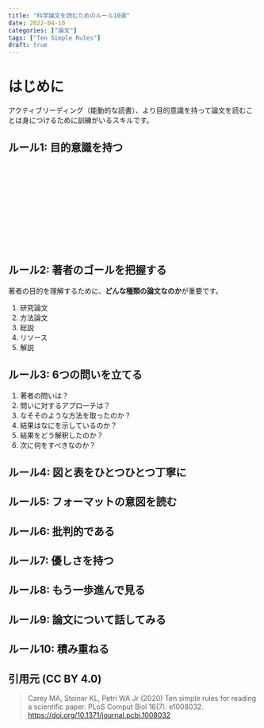 ```yaml
---
title: "科学論文を読むためのルール10選"
date: 2022-04-10
categories: ["論文"]
tags: ["Ten Simple Rules"]
draft: true
---
```


# はじめに

アクティブリーディング（能動的な読書）、より目的意識を持って論文を読むことは身につけるために訓練がいるスキルです。


## ルール1: 目的意識を持つ


<div class="iframely-embed"><div class="iframely-responsive" style="height: 170px; padding-bottom: 0;"><a href="https://journals.plos.org/ploscompbiol/article?id=10.1371/journal.pcbi.1008032" data-iframely-url="//iframely.net/kl1JW0Z"></a></div></div><script async src="//iframely.net/embed.js" charset="utf-8"></script>


## ルール2: 著者のゴールを把握する

著者の目的を理解するために、**どんな種類の論文なのか**が重要です。
1. 研究論文
2. 方法論文
3. 総説
4. リソース
5. 解説


## ルール3: 6つの問いを立てる

1. 著者の問いは？
2. 問いに対するアプローチは？
3. なそそのような方法を取ったのか？
4. 結果はなにを示しているのか？
5. 結果をどう解釈したのか？
6. 次に何をすべきなのか？

## ルール4: 図と表をひとつひとつ丁寧に

## ルール5: フォーマットの意図を読む

## ルール6: 批判的である

## ルール7: 優しさを持つ

## ルール8: もう一歩進んで見る

## ルール9: 論文について話してみる

## ルール10: 積み重ねる


## 引用元 (CC BY 4.0)

> Carey MA, Steiner KL, Petri WA Jr (2020) Ten simple rules for reading a scientific paper. PLoS Comput Biol 16(7): e1008032. https://doi.org/10.1371/journal.pcbi.1008032
